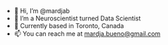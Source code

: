 - 👋 Hi, I’m @mardjab
- 🧠 I’m a Neuroscientist turned Data Scientist
- 📍 Currently based in Toronto, Canada
- 📫 You can reach me at mardja.bueno@gmail.com

<!---
mardjab/mardjab is a ✨ special ✨ repository because its `README.md` (this file) appears on your GitHub profile.
You can click the Preview link to take a look at your changes.
--->
